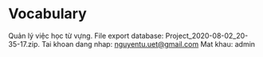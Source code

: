 # Vocabulary
Quản lý việc học từ vựng.
File export database: Project_2020-08-02_20-35-17.zip.
Tai khoan dang nhap: nguyentu.uet@gmail.com
Mat khau: admin
